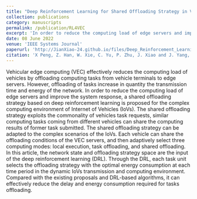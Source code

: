 ```yaml
---
title: "Deep Reinforcement Learning for Shared Offloading Strategy in Vehicle Edge Computing"
collection: publications
category: manuscripts
permalink: /publication/RL4VEC
excerpt: 'In order to reduce the computing load of edge servers and improve the system response, a shared offloading strategy based on deep reinforcement learning is proposed for the complex computing environment of Internet of Vehicles (IoVs). The shared offloading strategy exploits the commonality of vehicles task requests, similar computing tasks coming from different vehicles can share the computing results of former task submitted. '
date: 08 June 2022
venue: 'IEEE Systems Journal'
paperurl: 'http://JianXiao-24.github.io/files/Deep_Reinforcement_Learning_for_Shared_Offloading_Strategy_in_Vehicle_Edge_Computing.pdf'
citation: 'X Peng, Z. Han, W. Xie, C. Yu, P. Zhu, J. Xiao and J. Yang, "Deep Reinforcement Learning for Shared Offloading Strategy in Vehicle Edge Computing," in IEEE Systems Journal, vol. 17, no. 2, pp. 2089-2100, June 2023 '
---
```


Vehicular edge computing (VEC) effectively reduces the computing load of vehicles by offloading computing tasks from vehicle terminals to edge servers. However, offloading of tasks increase in quantity the transmission time and energy of the network. In order to reduce the computing load of edge servers and improve the system response, a shared offloading strategy based on deep reinforcement learning is proposed for the complex computing environment of Internet of Vehicles (IoVs). The shared offloading strategy exploits the commonality of vehicles task requests, similar computing tasks coming from different vehicles can share the computing results of former task submitted. The shared offloading strategy can be adapted to the complex scenarios of the IoVs. Each vehicle can share the offloading conditions of the VEC servers, and then adaptively select three computing modes: local execution, task offloading, and shared offloading. In this article, the network state and offloading strategy space are the input of the deep reinforcement learning (DRL). Through the DRL, each task unit selects the offloading strategy with the optimal energy consumption at each time period in the dynamic IoVs transmission and computing environment. Compared with the existing proposals and DRL-based algorithms, it can effectively reduce the delay and energy consumption required for tasks offloading.

